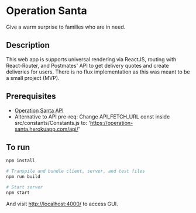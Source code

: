 # Operation Santa
Give a warm surprise to families who are in need.

## Description
This web app is supports universal rendering via ReactJS, routing with React-Router, and Postmates' API to get delivery quotes and create deliveries for users. There is no flux implementation as this was meant to be a small project (MVP).

## Prerequisites
- [Operation Santa API](https://github.com/phchung/Operation_Santa)
- Alternative to API pre-req: Change API_FETCH_URL const inside src/constants/Constants.js to: 'https://operation-santa.herokuapp.com/api/'

## To run

```sh
npm install

# Transpile and bundle client, server, and test files
npm run build

# Start server
npm start
```

And visit <http://localhost:4000/> to access GUI.
